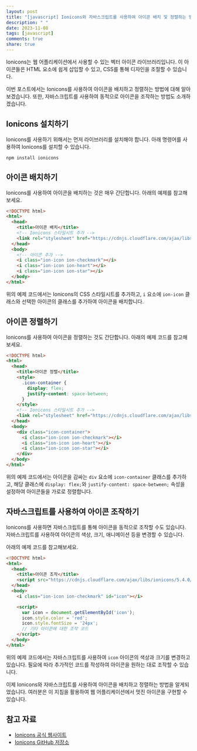```yaml
---
layout: post
title: "[javascript] Ionicons와 자바스크립트를 사용하여 아이콘 배치 및 정렬하는 방법"
description: " "
date: 2023-11-08
tags: [javascript]
comments: true
share: true
---
```


Ionicons는 웹 어플리케이션에서 사용할 수 있는 벡터 아이콘 라이브러리입니다. 이 아이콘들은 HTML 요소에 쉽게 삽입할 수 있고, CSS를 통해 디자인을 조절할 수 있습니다.

이번 포스트에서는 Ionicons를 사용하여 아이콘을 배치하고 정렬하는 방법에 대해 알아보겠습니다. 또한, 자바스크립트를 사용하여 동적으로 아이콘을 조작하는 방법도 소개하겠습니다.

## Ionicons 설치하기

Ionicons를 사용하기 위해서는 먼저 라이브러리를 설치해야 합니다. 아래 명령어를 사용하여 Ionicons를 설치할 수 있습니다.

```
npm install ionicons
```

## 아이콘 배치하기

Ionicons를 사용하여 아이콘을 배치하는 것은 매우 간단합니다. 아래의 예제를 참고해보세요.

```html
<!DOCTYPE html>
<html>
  <head>
    <title>아이콘 배치</title>
    <!-- Ionicons 스타일시트 추가 -->
    <link rel="stylesheet" href="https://cdnjs.cloudflare.com/ajax/libs/ionicons/5.4.0/css/ionicons.min.css">
  </head>
  <body>
    <!-- 아이콘 추가 -->
    <i class="ion-icon ion-checkmark"></i>
    <i class="ion-icon ion-heart"></i>
    <i class="ion-icon ion-star"></i>
  </body>
</html>
```

위의 예제 코드에서는 Ionicons의 CSS 스타일시트를 추가하고, `i` 요소에 `ion-icon` 클래스와 선택한 아이콘의 클래스를 추가하여 아이콘을 배치합니다.

## 아이콘 정렬하기

Ionicons를 사용하여 아이콘을 정렬하는 것도 간단합니다. 아래의 예제 코드를 참고해보세요.

```html
<!DOCTYPE html>
<html>
  <head>
    <title>아이콘 정렬</title>
    <style>
      .icon-container {
        display: flex;
        justify-content: space-between;
      }
    </style>
    <!-- Ionicons 스타일시트 추가 -->
    <link rel="stylesheet" href="https://cdnjs.cloudflare.com/ajax/libs/ionicons/5.4.0/css/ionicons.min.css">
  </head>
  <body>
    <div class="icon-container">
      <i class="ion-icon ion-checkmark"></i>
      <i class="ion-icon ion-heart"></i>
      <i class="ion-icon ion-star"></i>
    </div>
  </body>
</html>
```

위의 예제 코드에서는 아이콘을 감싸는 `div` 요소에 `icon-container` 클래스를 추가하고, 해당 클래스에 `display: flex;`와 `justify-content: space-between;` 속성을 설정하여 아이콘들을 가로로 정렬합니다.

## 자바스크립트를 사용하여 아이콘 조작하기

Ionicons를 사용하면 자바스크립트를 통해 아이콘을 동적으로 조작할 수도 있습니다. 자바스크립트를 사용하여 아이콘의 색상, 크기, 애니메이션 등을 변경할 수 있습니다.

아래의 예제 코드를 참고해보세요.

```html
<!DOCTYPE html>
<html>
  <head>
    <title>아이콘 조작</title>
    <script src="https://cdnjs.cloudflare.com/ajax/libs/ionicons/5.4.0/ionicons.min.js" integrity="sha512-xxx" crossorigin="anonymous"></script>
  </head>
  <body>
    <i class="ion-icon ion-checkmark" id="icon"></i>

    <script>
      var icon = document.getElementById('icon');
      icon.style.color = 'red';
      icon.style.fontSize = '24px';
      // 기타 아이콘에 대한 조작 코드
    </script>
  </body>
</html>
```

위의 예제 코드에서는 자바스크립트를 사용하여 `icon` 아이콘의 색상과 크기를 변경하고 있습니다. 필요에 따라 추가적인 코드를 작성하여 아이콘을 원하는 대로 조작할 수 있습니다.

이제 Ionicons와 자바스크립트를 사용하여 아이콘을 배치하고 정렬하는 방법을 알게되었습니다. 여러분은 이 지침을 활용하여 웹 어플리케이션에서 멋진 아이콘을 구현할 수 있습니다.

## 참고 자료

- [Ionicons 공식 웹사이트](https://ionicons.com/)
- [Ionicons GitHub 저장소](https://github.com/ionic-team/ionicons)